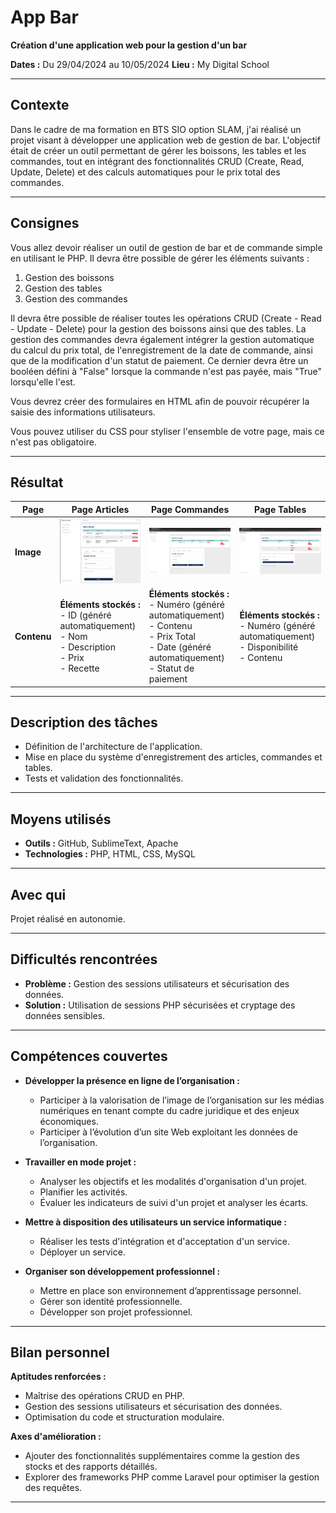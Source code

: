# App Bar
**Création d'une application web pour la gestion d'un bar**

**Dates :** Du 29/04/2024 au 10/05/2024
**Lieu :** My Digital School

---

## Contexte

Dans le cadre de ma formation en BTS SIO option SLAM, j'ai réalisé un projet visant à développer une application web de gestion de bar. L'objectif était de créer un outil permettant de gérer les boissons, les tables et les commandes, tout en intégrant des fonctionnalités CRUD (Create, Read, Update, Delete) et des calculs automatiques pour le prix total des commandes.

---

## Consignes

Vous allez devoir réaliser un outil de gestion de bar et de commande simple en utilisant le PHP. Il devra être possible de gérer les éléments suivants :

1. Gestion des boissons
2. Gestion des tables
3. Gestion des commandes

Il devra être possible de réaliser toutes les opérations CRUD (Create - Read - Update - Delete) pour la gestion des boissons ainsi que des tables. La gestion des commandes devra également intégrer la gestion automatique du calcul du prix total, de l'enregistrement de la date de commande, ainsi que de la modification d'un statut de paiement. Ce dernier devra être un booléen défini à "False" lorsque la commande n'est pas payée, mais "True" lorsqu'elle l'est.

Vous devrez créer des formulaires en HTML afin de pouvoir récupérer la saisie des informations utilisateurs.

Vous pouvez utiliser du CSS pour styliser l'ensemble de votre page, mais ce n'est pas obligatoire.

---

## Résultat

| **Page**       | **Page Articles**                      | **Page Commandes**                      | **Page Tables**                    |
|----------------|----------------------------------------|-----------------------------------------|------------------------------------|
| **Image**      | [![image articles](/assets/images/AppBarArticles.png)](/assets/images/AppBarArticles.png) | [![image Commandes](/assets/images/AppBarCommandes.png)](/assets/images/AppBarCommandes.png) | [![image Tables](/assets/images/AppBarTables.png)](/assets/images/AppBarTables.png) |
| **Contenu**    | **Éléments stockés :**<br>- ID (généré automatiquement)<br>- Nom<br>- Description<br>- Prix<br>- Recette | **Éléments stockés :**<br>- Numéro (généré automatiquement)<br>- Contenu<br>- Prix Total<br>- Date (généré automatiquement)<br>- Statut de paiement | **Éléments stockés :**<br>- Numéro (généré automatiquement)<br>- Disponibilité<br>- Contenu |

--- 

## Description des tâches

- Définition de l'architecture de l'application.
- Mise en place du système d'enregistrement des articles, commandes et tables.
- Tests et validation des fonctionnalités.

---

## Moyens utilisés

- **Outils :** GitHub, SublimeText, Apache
- **Technologies :** PHP, HTML, CSS, MySQL

---

## Avec qui

Projet réalisé en autonomie.

---

## Difficultés rencontrées

- **Problème :** Gestion des sessions utilisateurs et sécurisation des données.
- **Solution :** Utilisation de sessions PHP sécurisées et cryptage des données sensibles.

---

## Compétences couvertes

- **Développer la présence en ligne de l’organisation :**
  - Participer à la valorisation de l’image de l’organisation sur les médias numériques en tenant compte du cadre juridique et des enjeux économiques.
  - Participer à l’évolution d’un site Web exploitant les données de l’organisation.

- **Travailler en mode projet :**
  - Analyser les objectifs et les modalités d'organisation d'un projet.
  - Planifier les activités.
  - Évaluer les indicateurs de suivi d'un projet et analyser les écarts.

- **Mettre à disposition des utilisateurs un service informatique :**
  - Réaliser les tests d'intégration et d'acceptation d'un service.
  - Déployer un service.

- **Organiser son développement professionnel :**
  - Mettre en place son environnement d’apprentissage personnel.
  - Gérer son identité professionnelle.
  - Développer son projet professionnel.

---

## Bilan personnel

**Aptitudes renforcées :**
- Maîtrise des opérations CRUD en PHP.
- Gestion des sessions utilisateurs et sécurisation des données.
- Optimisation du code et structuration modulaire.

**Axes d'amélioration :**
- Ajouter des fonctionnalités supplémentaires comme la gestion des stocks et des rapports détaillés.
- Explorer des frameworks PHP comme Laravel pour optimiser la gestion des requêtes.

---

